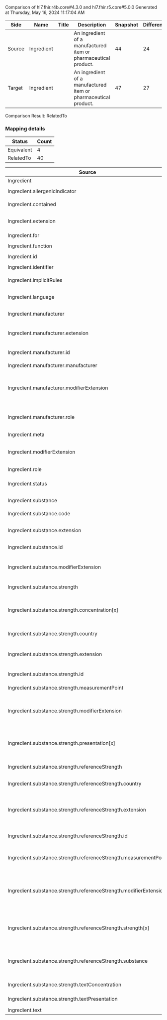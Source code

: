 Comparison of hl7.fhir.r4b.core#4.3.0 and hl7.fhir.r5.core#5.0.0
Generated at Thursday, May 16, 2024 11:17:04 AM

| Side | Name | Title | Description | Snapshot | Differential |
| --- | --- | --- | --- | --- | --- |
| Source | Ingredient |  | An ingredient of a manufactured item or pharmaceutical product. | 44 | 24 |
| Target | Ingredient |  | An ingredient of a manufactured item or pharmaceutical product. | 47 | 27 |


Comparison Result: RelatedTo


### Mapping details

| Status | Count |
| ------ | ----- |
Equivalent | 4 |
RelatedTo | 40 |


| Source | Target | Status | Message |
| ------ | ------ | ------ | ------- |
| Ingredient | Ingredient | Equivalent | R4B `Ingredient` maps as Equivalent to R5 `Ingredient` |
| Ingredient.allergenicIndicator | Ingredient.allergenicIndicator | Equivalent | R4B `Ingredient.allergenicIndicator` maps as Equivalent to R5 `Ingredient.allergenicIndicator` |
| Ingredient.contained | Ingredient.contained | Equivalent | R4B `Ingredient.contained` maps as Equivalent to R5 `Ingredient.contained` |
| Ingredient.extension | Ingredient.extension | RelatedTo | R4B `Ingredient.extension` maps as RelatedTo to R5 `Ingredient.extension` - extension has change due to type change: R4B `extension` `Extension` maps as RelatedTo for R5 `extension` |
| Ingredient.for | Ingredient.for | Equivalent | R4B `Ingredient.for` maps as Equivalent to R5 `Ingredient.for` |
| Ingredient.function | Ingredient.function | Equivalent | R4B `Ingredient.function` maps as Equivalent to R5 `Ingredient.function` |
| Ingredient.id | Ingredient.id | Equivalent | R4B `Ingredient.id` maps as Equivalent to R5 `Ingredient.id` |
| Ingredient.identifier | Ingredient.identifier | Equivalent | R4B `Ingredient.identifier` maps as Equivalent to R5 `Ingredient.identifier` |
| Ingredient.implicitRules | Ingredient.implicitRules | Equivalent | R4B `Ingredient.implicitRules` maps as Equivalent to R5 `Ingredient.implicitRules` |
| Ingredient.language | Ingredient.language | RelatedTo | R4B `Ingredient.language` maps as RelatedTo to R5 `Ingredient.language` - language made the binding required (from Preferred) for http://hl7.org/fhir/ValueSet/all-languages|5.0.0 |
| Ingredient.manufacturer | Ingredient.manufacturer | Equivalent | R4B `Ingredient.manufacturer` maps as Equivalent to R5 `Ingredient.manufacturer` |
| Ingredient.manufacturer.extension | Ingredient.manufacturer.extension | RelatedTo | R4B `Ingredient.manufacturer.extension` maps as RelatedTo to R5 `Ingredient.manufacturer.extension` - extension has change due to type change: R4B `extension` `Extension` maps as RelatedTo for R5 `extension` |
| Ingredient.manufacturer.id | Ingredient.manufacturer.id | Equivalent | R4B `Ingredient.manufacturer.id` maps as Equivalent to R5 `Ingredient.manufacturer.id` |
| Ingredient.manufacturer.manufacturer | Ingredient.manufacturer.manufacturer | Equivalent | R4B `Ingredient.manufacturer.manufacturer` maps as Equivalent to R5 `Ingredient.manufacturer.manufacturer` |
| Ingredient.manufacturer.modifierExtension | Ingredient.manufacturer.modifierExtension | RelatedTo | R4B `Ingredient.manufacturer.modifierExtension` maps as RelatedTo to R5 `Ingredient.manufacturer.modifierExtension` - modifierExtension has change due to type change: R4B `modifierExtension` `Extension` maps as RelatedTo for R5 `modifierExtension` |
| Ingredient.manufacturer.role | Ingredient.manufacturer.role | Equivalent | R4B `Ingredient.manufacturer.role` maps as Equivalent to R5 `Ingredient.manufacturer.role` - role has compatible required binding for code type: http://hl7.org/fhir/ValueSet/ingredient-manufacturer-role|4.3.0 and http://hl7.org/fhir/ValueSet/ingredient-manufacturer-role|5.0.0 (Equivalent) |
| Ingredient.meta | Ingredient.meta | Equivalent | R4B `Ingredient.meta` maps as Equivalent to R5 `Ingredient.meta` |
| Ingredient.modifierExtension | Ingredient.modifierExtension | RelatedTo | R4B `Ingredient.modifierExtension` maps as RelatedTo to R5 `Ingredient.modifierExtension` - modifierExtension has change due to type change: R4B `modifierExtension` `Extension` maps as RelatedTo for R5 `modifierExtension` |
| Ingredient.role | Ingredient.role | Equivalent | R4B `Ingredient.role` maps as Equivalent to R5 `Ingredient.role` |
| Ingredient.status | Ingredient.status | Equivalent | R4B `Ingredient.status` maps as Equivalent to R5 `Ingredient.status` - status has compatible required binding for code type: http://hl7.org/fhir/ValueSet/publication-status|4.3.0 and http://hl7.org/fhir/ValueSet/publication-status|5.0.0 (Equivalent) |
| Ingredient.substance | Ingredient.substance | Equivalent | R4B `Ingredient.substance` maps as Equivalent to R5 `Ingredient.substance` |
| Ingredient.substance.code | Ingredient.substance.code | Equivalent | R4B `Ingredient.substance.code` maps as Equivalent to R5 `Ingredient.substance.code` |
| Ingredient.substance.extension | Ingredient.substance.extension | RelatedTo | R4B `Ingredient.substance.extension` maps as RelatedTo to R5 `Ingredient.substance.extension` - extension has change due to type change: R4B `extension` `Extension` maps as RelatedTo for R5 `extension` |
| Ingredient.substance.id | Ingredient.substance.id | Equivalent | R4B `Ingredient.substance.id` maps as Equivalent to R5 `Ingredient.substance.id` |
| Ingredient.substance.modifierExtension | Ingredient.substance.modifierExtension | RelatedTo | R4B `Ingredient.substance.modifierExtension` maps as RelatedTo to R5 `Ingredient.substance.modifierExtension` - modifierExtension has change due to type change: R4B `modifierExtension` `Extension` maps as RelatedTo for R5 `modifierExtension` |
| Ingredient.substance.strength | Ingredient.substance.strength | Equivalent | R4B `Ingredient.substance.strength` maps as Equivalent to R5 `Ingredient.substance.strength` |
| Ingredient.substance.strength.concentration[x] | Ingredient.substance.strength.concentration[x] | SourceIsNarrowerThanTarget | R4B `Ingredient.substance.strength.concentration[x]` maps as SourceIsNarrowerThanTarget to R5 `Ingredient.substance.strength.concentration[x]` - concentration[x] has change due to type change: R4B `concentration[x]` `Ratio` maps as SourceIsNarrowerThanTarget for R5 `concentration[x]` |
| Ingredient.substance.strength.country | Ingredient.substance.strength.country | Equivalent | R4B `Ingredient.substance.strength.country` maps as Equivalent to R5 `Ingredient.substance.strength.country` |
| Ingredient.substance.strength.extension | Ingredient.substance.strength.extension | RelatedTo | R4B `Ingredient.substance.strength.extension` maps as RelatedTo to R5 `Ingredient.substance.strength.extension` - extension has change due to type change: R4B `extension` `Extension` maps as RelatedTo for R5 `extension` |
| Ingredient.substance.strength.id | Ingredient.substance.strength.id | Equivalent | R4B `Ingredient.substance.strength.id` maps as Equivalent to R5 `Ingredient.substance.strength.id` |
| Ingredient.substance.strength.measurementPoint | Ingredient.substance.strength.measurementPoint | Equivalent | R4B `Ingredient.substance.strength.measurementPoint` maps as Equivalent to R5 `Ingredient.substance.strength.measurementPoint` |
| Ingredient.substance.strength.modifierExtension | Ingredient.substance.strength.modifierExtension | RelatedTo | R4B `Ingredient.substance.strength.modifierExtension` maps as RelatedTo to R5 `Ingredient.substance.strength.modifierExtension` - modifierExtension has change due to type change: R4B `modifierExtension` `Extension` maps as RelatedTo for R5 `modifierExtension` |
| Ingredient.substance.strength.presentation[x] | Ingredient.substance.strength.presentation[x] | SourceIsNarrowerThanTarget | R4B `Ingredient.substance.strength.presentation[x]` maps as SourceIsNarrowerThanTarget to R5 `Ingredient.substance.strength.presentation[x]` - presentation[x] has change due to type change: R4B `presentation[x]` `Ratio` maps as SourceIsNarrowerThanTarget for R5 `presentation[x]` |
| Ingredient.substance.strength.referenceStrength | Ingredient.substance.strength.referenceStrength | Equivalent | R4B `Ingredient.substance.strength.referenceStrength` maps as Equivalent to R5 `Ingredient.substance.strength.referenceStrength` |
| Ingredient.substance.strength.referenceStrength.country | Ingredient.substance.strength.referenceStrength.country | Equivalent | R4B `Ingredient.substance.strength.referenceStrength.country` maps as Equivalent to R5 `Ingredient.substance.strength.referenceStrength.country` |
| Ingredient.substance.strength.referenceStrength.extension | Ingredient.substance.strength.referenceStrength.extension | RelatedTo | R4B `Ingredient.substance.strength.referenceStrength.extension` maps as RelatedTo to R5 `Ingredient.substance.strength.referenceStrength.extension` - extension has change due to type change: R4B `extension` `Extension` maps as RelatedTo for R5 `extension` |
| Ingredient.substance.strength.referenceStrength.id | Ingredient.substance.strength.referenceStrength.id | Equivalent | R4B `Ingredient.substance.strength.referenceStrength.id` maps as Equivalent to R5 `Ingredient.substance.strength.referenceStrength.id` |
| Ingredient.substance.strength.referenceStrength.measurementPoint | Ingredient.substance.strength.referenceStrength.measurementPoint | Equivalent | R4B `Ingredient.substance.strength.referenceStrength.measurementPoint` maps as Equivalent to R5 `Ingredient.substance.strength.referenceStrength.measurementPoint` |
| Ingredient.substance.strength.referenceStrength.modifierExtension | Ingredient.substance.strength.referenceStrength.modifierExtension | RelatedTo | R4B `Ingredient.substance.strength.referenceStrength.modifierExtension` maps as RelatedTo to R5 `Ingredient.substance.strength.referenceStrength.modifierExtension` - modifierExtension has change due to type change: R4B `modifierExtension` `Extension` maps as RelatedTo for R5 `modifierExtension` |
| Ingredient.substance.strength.referenceStrength.strength[x] | Ingredient.substance.strength.referenceStrength.strength[x] | SourceIsNarrowerThanTarget | R4B `Ingredient.substance.strength.referenceStrength.strength[x]` maps as SourceIsNarrowerThanTarget to R5 `Ingredient.substance.strength.referenceStrength.strength[x]` - strength[x] has change due to type change: R4B `strength[x]` `Ratio` maps as SourceIsNarrowerThanTarget for R5 `strength[x]` |
| Ingredient.substance.strength.referenceStrength.substance | Ingredient.substance.strength.referenceStrength.substance | RelatedTo | R4B `Ingredient.substance.strength.referenceStrength.substance` maps as RelatedTo to R5 `Ingredient.substance.strength.referenceStrength.substance` - substance made the element mandatory; substance increased the minimum cardinality from 0 to 1 |
| Ingredient.substance.strength.textConcentration | Ingredient.substance.strength.textConcentration | Equivalent | R4B `Ingredient.substance.strength.textConcentration` maps as Equivalent to R5 `Ingredient.substance.strength.textConcentration` |
| Ingredient.substance.strength.textPresentation | Ingredient.substance.strength.textPresentation | Equivalent | R4B `Ingredient.substance.strength.textPresentation` maps as Equivalent to R5 `Ingredient.substance.strength.textPresentation` |
| Ingredient.text | Ingredient.text | Equivalent | R4B `Ingredient.text` maps as Equivalent to R5 `Ingredient.text` |

